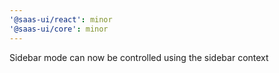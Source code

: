 ```yaml
---
'@saas-ui/react': minor
'@saas-ui/core': minor
---
```


Sidebar mode can now be controlled using the sidebar context
